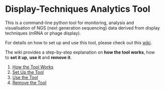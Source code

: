 # Display-Techniques Analytics Tool
This is a command-line python tool for monitoring, analysis and visualisation of NGS (next generation sequencing) data derived from display techniques (mRNA or phage display).

For details on how to set up and use this tool, please check out this [wiki](https://github.com/nikita-loik/mrna-display/wiki).

The wiki provides a step-by-step explanation on **how the tool works**, how to **set it up**, **use it** and **remove it**.

1. [How the Tool Works](https://github.com/nikita-loik/mrna-display/wiki/How-the-Tool-Works)
2. [Set Up the Tool](https://github.com/nikita-loik/mrna-display/wiki/Set-Up-the-Tool)
3. [Use the Tool](https://github.com/nikita-loik/mrna-display/wiki/Use-the-Tool)
4. [Remove the Tool](https://github.com/nikita-loik/mrna-display/wiki/Remove-the-Tool)
